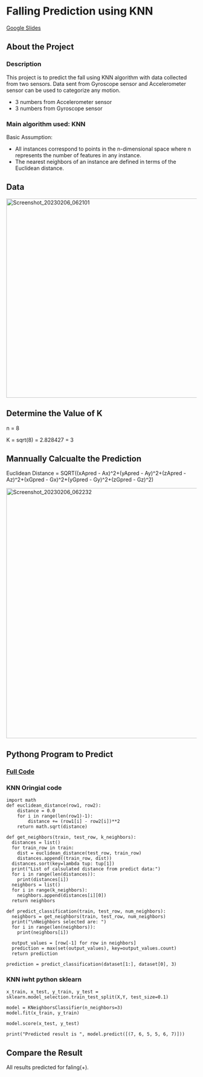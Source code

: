 # Falling Prediction using KNN
[Google Slides](https://docs.google.com/presentation/d/1z5GFLShOoHuqnHfVUDxjvl3xSzjspt1Gtjoe5K3-0mk/edit?usp=sharing)

## About the Project

### Description
This project is to predict the fall using KNN algorithm with data collected from two sensors. 
Data sent from Gyroscope sensor and Accelerometer sensor can be used to categorize any motion.

* 3 numbers from Accelerometer sensor
* 3 numbers from Gyroscope sensor

### Main algorithm used: KNN
Basic Assumption:

* All instances correspond to points in the n-dimensional space where n represents the number of features in any instance.
* The nearest neighbors of an instance are defined in terms of the Euclidean distance.

## Data

<img width="527" alt="Screenshot_20230206_062101" src="https://user-images.githubusercontent.com/54694766/217131496-b023b90e-eef3-4766-8ce0-9521579ddc6a.png">


## Determine the Value of K
n = 8

K = sqrt(8) = 2.828427 = 3

## Mannually Calcualte the Prediction

Euclidean Distance = SQRT((xApred - Ax)^2+(yApred - Ay)^2+(zApred - Az)^2+(xGpred - Gx)^2+(yGpred - Gy)^2+(zGpred - Gz)^2)

<img width="662" alt="Screenshot_20230206_062232" src="https://user-images.githubusercontent.com/54694766/217131703-ab9ac675-b5fd-4ad4-89ce-e9e56ee4b7b0.png">


## Pythong Program to Predict
### [Full Code](https://github.com/SharonCao0920/MachineLearning/blob/main/SupervisedLearning/FallingPredictionUsingKNN/CS550_Week3_HW1_KNN.ipynb)
### KNN Oringial code

```
import math
def euclidean_distance(row1, row2):
	distance = 0.0
	for i in range(len(row1)-1):
		distance += (row1[i] - row2[i])**2
	return math.sqrt(distance)
   
def get_neighbors(train, test_row, k_neighbors):
  distances = list()
  for train_row in train:
    dist = euclidean_distance(test_row, train_row)
    distances.append((train_row, dist))
  distances.sort(key=lambda tup: tup[1])
  print("List of calsulated distance from predict data:")
  for i in range(len(distances)):
    print(distances[i])
  neighbors = list()
  for i in range(k_neighbors):
    neighbors.append(distances[i][0])
  return neighbors

def predict_classification(train, test_row, num_neighbors):
  neighbors = get_neighbors(train, test_row, num_neighbors)
  print("\nNeighbors selected are: ")
  for i in range(len(neighbors)):
    print(neighbors[i])
  
  output_values = [row[-1] for row in neighbors]
  prediction = max(set(output_values), key=output_values.count)
  return prediction
```

```
prediction = predict_classification(dataset[1:], dataset[0], 3)
```

### KNN iwht python sklearn
```
x_train, x_test, y_train, y_test = sklearn.model_selection.train_test_split(X,Y, test_size=0.1)

model = KNeighborsClassifier(n_neighbors=3)
model.fit(x_train, y_train)

model.score(x_test, y_test)

print("Predicted result is ", model.predict([(7, 6, 5, 5, 6, 7)]))

```

## Compare the Result
All results predicted for faling(+).

